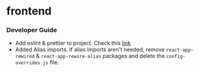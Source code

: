 # frontend

### Developer Guide
- Add eslint & prettier to project. Check this [link](https://robertcooper.me/post/using-eslint-and-prettier-in-a-typescript-project)
- Added Alias imports. If alias imports aren't needed, remove `react-app-rewired` & `react-app-rewire-alias` packages and delete the `config-overrides.js` file.
